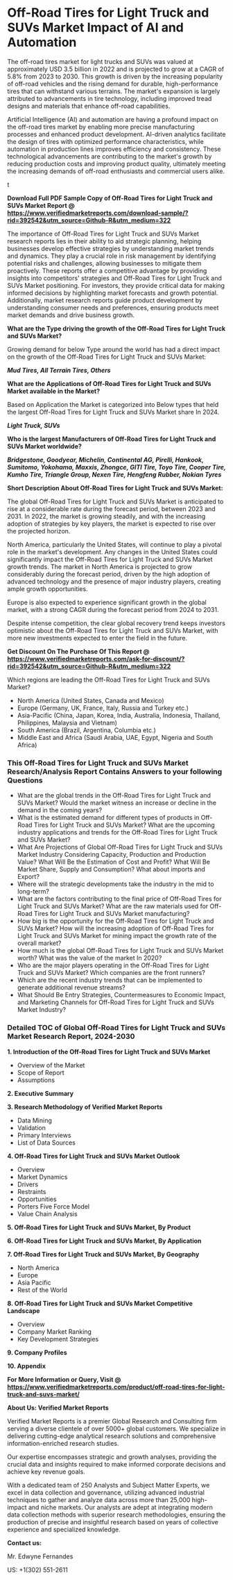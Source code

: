 <meta name="title" content="Global Off-Road Tires for Light Truck and SUVs Market Impact of AI and Automation"><meta name="description" content="The off-road tires market for light trucks and SUVs was valued at approximately USD 3.5 billion in 2022 and is projected to grow at a CAGR of 5.8% from 2023 to 2030. T"><meta name="title" content="Off-Road Tires for Light Truck and SUVs Market Size, Share, Scope, Trends, Growth, Opportunities, Analysis, Forecast"><h1>Off-Road Tires for Light Truck and SUVs Market Impact of AI and Automation</h1><p>The off-road tires market for light trucks and SUVs was valued at approximately USD 3.5 billion in 2022 and is projected to grow at a CAGR of 5.8% from 2023 to 2030. This growth is driven by the increasing popularity of off-road vehicles and the rising demand for durable, high-performance tires that can withstand various terrains. The market's expansion is largely attributed to advancements in tire technology, including improved tread designs and materials that enhance off-road capabilities.</p><p>Artificial Intelligence (AI) and automation are having a profound impact on the off-road tires market by enabling more precise manufacturing processes and enhanced product development. AI-driven analytics facilitate the design of tires with optimized performance characteristics, while automation in production lines improves efficiency and consistency. These technological advancements are contributing to the market's growth by reducing production costs and improving product quality, ultimately meeting the increasing demands of off-road enthusiasts and commercial users alike.</p>t</p><p id="" class=""><strong>Download Full PDF Sample Copy of Off-Road Tires for Light Truck and SUVs Market Report @ <a href="https://www.verifiedmarketreports.com/download-sample/?rid=392542&utm_source=Github-R&utm_medium=322" target="_blank">https://www.verifiedmarketreports.com/download-sample/?rid=392542&utm_source=Github-R&utm_medium=322</a></strong></p><p>The importance of&nbsp;Off-Road Tires for Light Truck and SUVs Market research reports lies in their ability to aid strategic planning, helping businesses develop effective strategies by understanding market trends and dynamics. They play a crucial role in risk management by identifying potential risks and challenges, allowing businesses to mitigate them proactively. These reports offer a competitive advantage by providing insights into competitors' strategies and Off-Road Tires for Light Truck and SUVs Market positioning. For investors, they provide critical data for making informed decisions by highlighting market forecasts and growth potential. Additionally, market research reports guide product development by understanding consumer needs and preferences, ensuring products meet market demands and drive business growth.</p><p><strong>What are the&nbsp;Type driving the growth of the Off-Road Tires for Light Truck and SUVs Market?</strong></p><p id="" class="">Growing demand for below Type around the world has had a direct impact on the growth of the Off-Road Tires for Light Truck and SUVs Market:</p><em><strong>Mud Tires, All Terrain Tires, Others</strong></em></p><strong>What are the&nbsp;Applications&nbsp;of Off-Road Tires for Light Truck and SUVs Market available in the Market?</strong></p><p id="" class="">Based on Application the Market is categorized into Below types that held the largest Off-Road Tires for Light Truck and SUVs Market share In 2024.</p><em><strong>Light Truck, SUVs</strong></em></p><strong>Who is the largest Manufacturers of Off-Road Tires for Light Truck and SUVs Market worldwide?</strong></p><p><em><strong>Bridgestone, Goodyear, Michelin, Continental AG, Pirelli, Hankook, Sumitomo, Yokohama, Maxxis, Zhongce, GITI Tire, Toyo Tire, Cooper Tire, Kumho Tire, Triangle Group, Nexen Tire, Hengfeng Rubber, Nokian Tyres</strong></em></p><p id="" class=""><strong>Short Description About Off-Road Tires for Light Truck and SUVs Market:</strong></p><p>The global Off-Road Tires for Light Truck and SUVs Market is anticipated to rise at a considerable rate during the forecast period, between 2023 and 2031. In 2022, the market is growing steadily, and with the increasing adoption of strategies by key players, the market is expected to rise over the projected horizon.</p><p>North America, particularly the United States, will continue to play a pivotal role in the market's development. Any changes in the United States could significantly impact the Off-Road Tires for Light Truck and SUVs Market growth trends. The market in North America is projected to grow considerably during the forecast period, driven by the high adoption of advanced technology and the presence of major industry players, creating ample growth opportunities.</p><p>Europe is also expected to experience significant growth in the global market, with a strong CAGR during the forecast period from 2024 to 2031.</p><p>Despite intense competition, the clear global recovery trend keeps investors optimistic about the Off-Road Tires for Light Truck and SUVs Market, with more new investments expected to enter the field in the future.</p><p id="" class=""><strong>Get Discount On The Purchase Of This Report @ <a href="https://www.verifiedmarketreports.com/ask-for-discount/?rid=392542&utm_source=Github-R&utm_medium=322" target="_blank">https://www.verifiedmarketreports.com/ask-for-discount/?rid=392542&utm_source=Github-R&utm_medium=322</a></strong></p>Which regions are leading the Off-Road Tires for Light Truck and SUVs Market?</p><ul><li>North America (United States, Canada and Mexico)</li><li>Europe (Germany, UK, France, Italy, Russia and Turkey etc.)</li><li>Asia-Pacific (China, Japan, Korea, India, Australia, Indonesia, Thailand, Philippines, Malaysia and Vietnam)</li><li>South America (Brazil, Argentina, Columbia etc.)</li><li>Middle East and Africa (Saudi Arabia, UAE, Egypt, Nigeria and South Africa)</li></ul><h3 id="" class="">This Off-Road Tires for Light Truck and SUVs Market Research/Analysis Report Contains Answers to your following Questions</h3><ul><li>What are the global trends in the Off-Road Tires for Light Truck and SUVs Market? Would the market witness an increase or decline in the demand in the coming years?</li><li>What is the estimated demand for different types of products in Off-Road Tires for Light Truck and SUVs Market? What are the upcoming industry applications and trends for the Off-Road Tires for Light Truck and SUVs Market?</li><li>What Are Projections of Global Off-Road Tires for Light Truck and SUVs Market Industry Considering Capacity, Production and Production Value? What Will Be the Estimation of Cost and Profit? What Will Be Market Share, Supply and Consumption? What about imports and Export?</li><li>Where will the strategic developments take the industry in the mid to long-term?</li><li>What are the factors contributing to the final price of Off-Road Tires for Light Truck and SUVs Market? What are the raw materials used for Off-Road Tires for Light Truck and SUVs Market manufacturing?</li><li>How big is the opportunity for the Off-Road Tires for Light Truck and SUVs Market? How will the increasing adoption of Off-Road Tires for Light Truck and SUVs Market for mining impact the growth rate of the overall market?</li><li>How much is the global Off-Road Tires for Light Truck and SUVs Market worth? What was the value of the market In 2020?</li><li>Who are the major players operating in the Off-Road Tires for Light Truck and SUVs Market? Which companies are the front runners?</li><li>Which are the recent industry trends that can be implemented to generate additional revenue streams?</li><li>What Should Be Entry Strategies, Countermeasures to Economic Impact, and Marketing Channels for Off-Road Tires for Light Truck and SUVs Market Industry?</li></ul><h3 id="" class="">Detailed TOC of Global Off-Road Tires for Light Truck and SUVs Market Research Report, 2024-2030</h3><p id="" class=""><strong>1. Introduction of the Off-Road Tires for Light Truck and SUVs Market</strong></p><ul><li>Overview of the Market</li><li>Scope of Report</li><li>Assumptions</li></ul><p id="" class=""><strong>2. Executive Summary</strong></p><p id="" class=""><strong>3. Research Methodology of Verified Market Reports</strong></p><ul><li>Data Mining</li><li>Validation</li><li>Primary Interviews</li><li>List of Data Sources</li></ul><p id="" class=""><strong>4. Off-Road Tires for Light Truck and SUVs Market Outlook</strong></p><ul><li>Overview</li><li>Market Dynamics</li><li>Drivers</li><li>Restraints</li><li>Opportunities</li><li>Porters Five Force Model</li><li>Value Chain Analysis</li></ul><p id="" class=""><strong>5. Off-Road Tires for Light Truck and SUVs Market, By Product</strong></p><p id="" class=""><strong>6. Off-Road Tires for Light Truck and SUVs Market, By Application</strong></p><p id="" class=""><strong>7. Off-Road Tires for Light Truck and SUVs Market, By Geography</strong></p><ul><li>North America</li><li>Europe</li><li>Asia Pacific</li><li>Rest of the World</li></ul><p id="" class=""><strong>8. Off-Road Tires for Light Truck and SUVs Market Competitive Landscape</strong></p><ul><li>Overview</li><li>Company Market Ranking</li><li>Key Development Strategies</li></ul><p id="" class=""><strong>9. Company Profiles</strong></p><p id="" class=""><strong>10. Appendix</strong></p><p id="" class=""><strong>For More Information or Query, Visit @ <a href="https://www.verifiedmarketreports.com/product/off-road-tires-for-light-truck-and-suvs-market/" target="_blank">https://www.verifiedmarketreports.com/product/off-road-tires-for-light-truck-and-suvs-market/</a></strong></p><p id="" class=""><strong>About Us: Verified Market Reports</strong></p><p id="" class="">Verified Market Reports is a premier Global Research and Consulting firm serving a diverse clientele of over 5000+ global customers. We specialize in delivering cutting-edge analytical research solutions and comprehensive information-enriched research studies.</p><p id="" class="">Our expertise encompasses strategic and growth analyses, providing the crucial data and insights required to make informed corporate decisions and achieve key revenue goals.</p><p id="" class="">With a dedicated team of 250 Analysts and Subject Matter Experts, we excel in data collection and governance, utilizing advanced industrial techniques to gather and analyze data across more than 25,000 high-impact and niche markets. Our analysts are adept at integrating modern data collection methods with superior research methodologies, ensuring the production of precise and insightful research based on years of collective experience and specialized knowledge.</p><p id="" class=""><strong>Contact us:</strong></p><p id="" class="">Mr. Edwyne Fernandes</p><p id="" class="">US: +1(302) 551-2611</p>